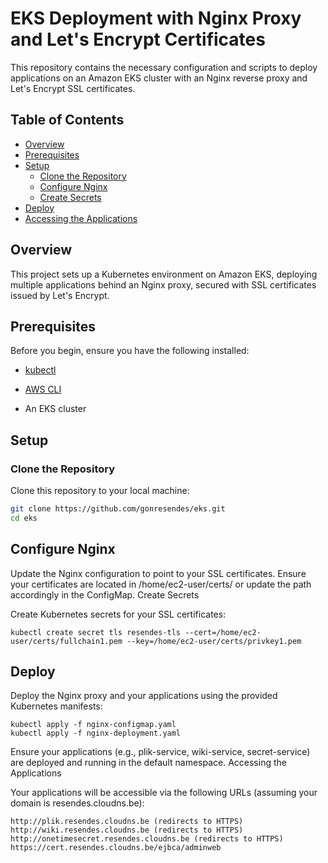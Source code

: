 # EKS Deployment with Nginx Proxy and Let's Encrypt Certificates

This repository contains the necessary configuration and scripts to deploy applications on an Amazon EKS cluster with an Nginx reverse proxy and Let's Encrypt SSL certificates.

## Table of Contents

- [Overview](#overview)
- [Prerequisites](#prerequisites)
- [Setup](#setup)
  - [Clone the Repository](#clone-the-repository)
  - [Configure Nginx](#configure-nginx)
  - [Create Secrets](#create-secrets)
- [Deploy](#deploy)
- [Accessing the Applications](#accessing-the-applications)


## Overview

This project sets up a Kubernetes environment on Amazon EKS, deploying multiple applications behind an Nginx proxy, secured with SSL certificates issued by Let's Encrypt.

## Prerequisites

Before you begin, ensure you have the following installed:

- [kubectl](https://kubernetes.io/docs/tasks/tools/)
- [AWS CLI](https://aws.amazon.com/cli/)

- An EKS cluster

## Setup

### Clone the Repository

Clone this repository to your local machine:

```sh
git clone https://github.com/gonresendes/eks.git
cd eks
```

## Configure Nginx

Update the Nginx configuration to point to your SSL certificates. Ensure your certificates are located in /home/ec2-user/certs/ or update the path accordingly in the ConfigMap.
Create Secrets

Create Kubernetes secrets for your SSL certificates:

```
kubectl create secret tls resendes-tls --cert=/home/ec2-user/certs/fullchain1.pem --key=/home/ec2-user/certs/privkey1.pem
```

## Deploy

Deploy the Nginx proxy and your applications using the provided Kubernetes manifests:


```
kubectl apply -f nginx-configmap.yaml
kubectl apply -f nginx-deployment.yaml
```

Ensure your applications (e.g., plik-service, wiki-service, secret-service) are deployed and running in the default namespace.
Accessing the Applications

Your applications will be accessible via the following URLs (assuming your domain is resendes.cloudns.be):

    http://plik.resendes.cloudns.be (redirects to HTTPS)
    http://wiki.resendes.cloudns.be (redirects to HTTPS)
    http://onetimesecret.resendes.cloudns.be (redirects to HTTPS)
    https://cert.resendes.cloudns.be/ejbca/adminweb
